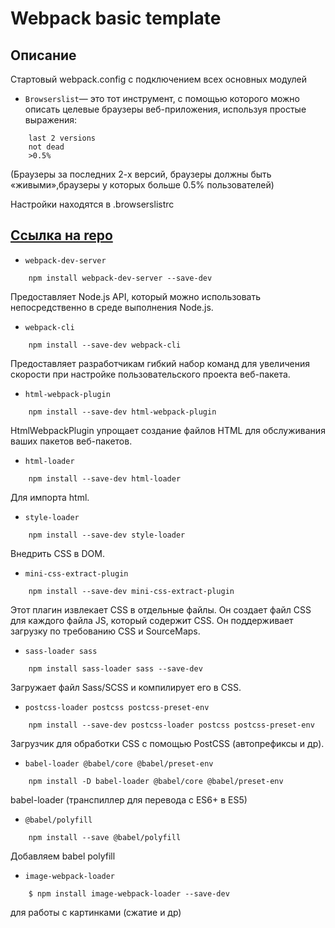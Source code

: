 # Webpack basic template

## Описание

Стартовый webpack.config с подключением всех основных модулей


- `Browserslist`— это тот инструмент, с помощью которого можно описать целевые браузеры веб-приложения, используя простые выражения: 
```
    last 2 versions
    not dead
    >0.5%
```
(Браузеры за последниx 2-x версий, браузеры должны быть «живыми»,браузеры у которых больше 0.5% пользователей)  

Настройки находятся в .browserslistrc  

[Ссылка на repo](https://github.com/browserslist/browserslist)
---
- `webpack-dev-server`
```  
    npm install webpack-dev-server --save-dev
```
Предоставляет Node.js API, который можно использовать непосредственно в среде выполнения Node.js.  


- `webpack-cli`
```  
    npm install --save-dev webpack-cli
```
Предоставляет разработчикам гибкий набор команд для увеличения скорости при настройке пользовательского проекта веб-пакета.  


- `html-webpack-plugin`
```  
    npm install --save-dev html-webpack-plugin
```
HtmlWebpackPlugin упрощает создание файлов HTML для обслуживания ваших пакетов веб-пакетов.  


- `html-loader`
```  
    npm install --save-dev html-loader
```
Для импорта html.  


- `style-loader`
```  
    npm install --save-dev style-loader
```
Внедрить CSS в DOM.  


- `mini-css-extract-plugin`
```  
    npm install --save-dev mini-css-extract-plugin
```
Этот плагин извлекает CSS в отдельные файлы. Он создает файл CSS для каждого файла JS, который содержит CSS. Он поддерживает загрузку по требованию CSS и SourceMaps.  

- `sass-loader sass`
```  
    npm install sass-loader sass --save-dev
```
Загружает файл Sass/SCSS и компилирует его в CSS.  


- `postcss-loader postcss postcss-preset-env`
```  
    npm install --save-dev postcss-loader postcss postcss-preset-env
```
Загрузчик для обработки CSS с помощью PostCSS (автопрефиксы и др).  

- `babel-loader @babel/core @babel/preset-env`
```  
    npm install -D babel-loader @babel/core @babel/preset-env
```
babel-loader (транспиллер для перевода с ES6+ в ES5)  

- `@babel/polyfill`
```  
    npm install --save @babel/polyfill
```
Добавляем babel polyfill  

- `image-webpack-loader` 
```  
    $ npm install image-webpack-loader --save-dev
```
для работы с картинками (сжатие и др)

